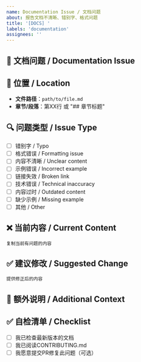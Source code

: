 ```yaml
---
name: Documentation Issue / 文档问题
about: 报告文档不清晰、错别字、格式问题
title: '[DOCS] '
labels: 'documentation'
assignees: ''
---
```


## 📖 文档问题 / Documentation Issue

<!-- 清晰描述文档的问题 -->

## 📍 位置 / Location

- **文件路径**：`path/to/file.md`
- **章节/段落**：第XX行 或 "## 章节标题"

## 🔍 问题类型 / Issue Type

- [ ] 错别字 / Typo
- [ ] 格式错误 / Formatting issue
- [ ] 内容不清晰 / Unclear content
- [ ] 示例错误 / Incorrect example
- [ ] 链接失效 / Broken link
- [ ] 技术错误 / Technical inaccuracy
- [ ] 内容过时 / Outdated content
- [ ] 缺少示例 / Missing example
- [ ] 其他 / Other

## ❌ 当前内容 / Current Content

```text
复制当前有问题的内容
```

## ✅ 建议修改 / Suggested Change

```text
提供修正后的内容
```

## 📝 额外说明 / Additional Context

<!-- 可选：提供更多背景信息 -->

## ✅ 自检清单 / Checklist

- [ ] 我已检查最新版本的文档
- [ ] 我已阅读CONTRIBUTING.md
- [ ] 我愿意提交PR修复此问题（可选）
